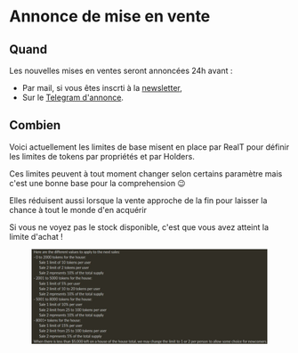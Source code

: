 # Annonce de mise en vente

## Quand

Les nouvelles mises en ventes seront annoncées 24h avant :&#x20;

* Par mail, si vous êtes inscrti à la [newsletter](https://realt.us1.list-manage.com/subscribe?u=1b010d01cc8a8b882844f9e12\&id=c2e562d6e1),
* Sur le [Telegram d'annonce](https://t.me/Communication\_RealT\_FR).

## Combien

Voici actuellement les limites de base misent en place par RealT pour définir les limites de tokens par propriétés et par Holders.

Ces limites peuvent à tout moment changer selon certains paramètre mais c'est une bonne base pour la comprehension 😉

Elles réduisent aussi lorsque la vente approche de la fin pour laisser la chance à tout le monde d'en acquérir

Si vous ne voyez pas le stock disponible, c'est que vous avez atteint la limite d'achat !

<figure><img src="../../../.gitbook/assets/image (58).png" alt=""><figcaption></figcaption></figure>
